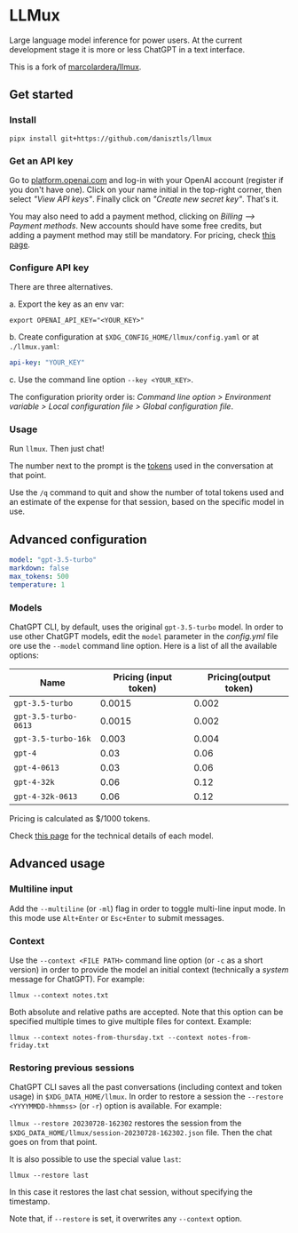 # LLMux 

Large language model inference for power users. At the current development stage it is more or less ChatGPT in a text interface.

This is a fork of [marcolardera/llmux](https://github.com/marcolardera/chatgpt-cli.git).

## Get started 

### Install

`pipx install git+https://github.com/danisztls/llmux`

### Get an API key

Go to [platform.openai.com](https://platform.openai.com) and log-in with your OpenAI account (register if you don't have one). Click on your name initial in the top-right corner, then select *"View API keys"*. Finally click on *"Create new secret key"*. That's it.

You may also need to add a payment method, clicking on *Billing --> Payment methods*. New accounts should have some free credits, but adding a payment method may still be mandatory. For pricing, check [this page](https://openai.com/pricing).

### Configure API key

There are three alternatives.

a. Export the key as an env var: 

`export OPENAI_API_KEY="<YOUR_KEY>"`

b. Create configuration at `$XDG_CONFIG_HOME/llmux/config.yaml` or at `./llmux.yaml`:

```yaml
api-key: "YOUR_KEY"
```

c. Use the command line option `--key <YOUR_KEY>`.

The configuration priority order is: *Command line option > Environment variable > Local configuration file > Global configuration file*.

### Usage

Run `llmux`. Then just chat!

The number next to the prompt is the [tokens](https://platform.openai.com/tokenizer) used in the conversation at that point.

Use the `/q` command to quit and show the number of total tokens used and an estimate of the expense for that session, based on the specific model in use.

## Advanced configuration 

```yaml
model: "gpt-3.5-turbo"
markdown: false 
max_tokens: 500 
temperature: 1
```

### Models

ChatGPT CLI, by default, uses the original `gpt-3.5-turbo` model. In order to use other ChatGPT models, edit the `model` parameter in the *config.yml* file ore use the `--model` command line option. Here is a list of all the available options:

|Name|Pricing (input token)|Pricing(output token)|
|---|---|---|
|`gpt-3.5-turbo`|0.0015|0.002|
|`gpt-3.5-turbo-0613`|0.0015|0.002|
|`gpt-3.5-turbo-16k`|0.003|0.004|
|`gpt-4`|0.03|0.06|
|`gpt-4-0613`|0.03|0.06|
|`gpt-4-32k`|0.06|0.12|
|`gpt-4-32k-0613`|0.06|0.12|

Pricing is calculated as $/1000 tokens.

Check [this page](https://platform.openai.com/docs/models) for the technical details of each model.

## Advanced usage
### Multiline input

Add the `--multiline` (or `-ml`) flag in order to toggle multi-line input mode. In this mode use `Alt+Enter` or `Esc+Enter` to submit messages.

### Context

Use the `--context <FILE PATH>` command line option (or `-c` as a short version) in order to provide the model an initial context (technically a *system* message for ChatGPT). For example:

`llmux --context notes.txt`

Both absolute and relative paths are accepted. Note that this option can be specified multiple times to give multiple files for context. Example:

`llmux --context notes-from-thursday.txt --context notes-from-friday.txt`

### Restoring previous sessions

ChatGPT CLI saves all the past conversations (including context and token usage) in `$XDG_DATA_HOME/llmux`. In order to restore a session the `--restore <YYYYMMDD-hhmmss>` (or `-r`) option is available. For example:

`llmux --restore 20230728-162302` restores the session from the `$XDG_DATA_HOME/llmux/session-20230728-162302.json` file. Then the chat goes on from that point.

It is also possible to use the special value `last`:

`llmux --restore last`

In this case it restores the last chat session, without specifying the timestamp.

Note that, if `--restore` is set, it overwrites any `--context` option.
